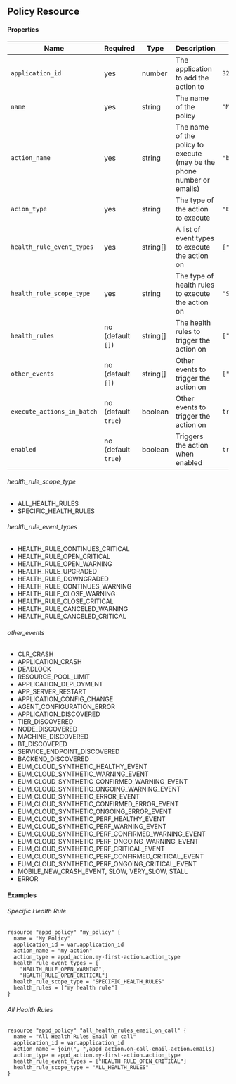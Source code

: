 ## Policy Resource

#### Properties

|Name|Required|Type|Description|Example|
|----|--------|----|-----------|-------|
|`application_id`|yes|number|The application to add the action to|`32423`|
|`name`|yes|string|The name of the policy|`"My Policy"`|
|`action_name`|yes|string|The name of the policy to execute (may be the phone number or emails)|`"bob@example.com"`|
|`acion_type`|yes|string|The type of the action to execute|`"EMAIL"`|
|`health_rule_event_types`|yes|string[]|A list of event types to execute the action on|`["HEALTH_RULE_OPEN_CRITICAL"]`|
|`health_rule_scope_type`|yes|string|The type of health rules to execute the action on|`"SPECIFIC_HEALTH_RULES"`|
|`health_rules`|no (default `[]`)|string[]|The health rules to trigger the action on|`["My Health Rule"]`|
|`other_events`|no (default `[]`)|string[]|Other events to trigger the action on|`["SPECIFIC_HEALTH_RULES"]`|
|`execute_actions_in_batch`|no (default `true`)|boolean|Other events to trigger the action on|`true`|
|`enabled`|no (default `true`)|boolean|Triggers the action when enabled|`true`|

###### health_rule_scope_type
- ALL_HEALTH_RULES
- SPECIFIC_HEALTH_RULES

###### health_rule_event_types
- HEALTH_RULE_CONTINUES_CRITICAL
- HEALTH_RULE_OPEN_CRITICAL
- HEALTH_RULE_OPEN_WARNING
- HEALTH_RULE_UPGRADED
- HEALTH_RULE_DOWNGRADED
- HEALTH_RULE_CONTINUES_WARNING
- HEALTH_RULE_CLOSE_WARNING
- HEALTH_RULE_CLOSE_CRITICAL
- HEALTH_RULE_CANCELED_WARNING
- HEALTH_RULE_CANCELED_CRITICAL

###### other_events
- CLR_CRASH
- APPLICATION_CRASH
- DEADLOCK
- RESOURCE_POOL_LIMIT
- APPLICATION_DEPLOYMENT
- APP_SERVER_RESTART
- APPLICATION_CONFIG_CHANGE
- AGENT_CONFIGURATION_ERROR
- APPLICATION_DISCOVERED
- TIER_DISCOVERED
- NODE_DISCOVERED
- MACHINE_DISCOVERED
- BT_DISCOVERED
- SERVICE_ENDPOINT_DISCOVERED
- BACKEND_DISCOVERED
- EUM_CLOUD_SYNTHETIC_HEALTHY_EVENT
- EUM_CLOUD_SYNTHETIC_WARNING_EVENT
- EUM_CLOUD_SYNTHETIC_CONFIRMED_WARNING_EVENT
- EUM_CLOUD_SYNTHETIC_ONGOING_WARNING_EVENT
- EUM_CLOUD_SYNTHETIC_ERROR_EVENT
- EUM_CLOUD_SYNTHETIC_CONFIRMED_ERROR_EVENT
- EUM_CLOUD_SYNTHETIC_ONGOING_ERROR_EVENT
- EUM_CLOUD_SYNTHETIC_PERF_HEALTHY_EVENT
- EUM_CLOUD_SYNTHETIC_PERF_WARNING_EVENT
- EUM_CLOUD_SYNTHETIC_PERF_CONFIRMED_WARNING_EVENT
- EUM_CLOUD_SYNTHETIC_PERF_ONGOING_WARNING_EVENT
- EUM_CLOUD_SYNTHETIC_PERF_CRITICAL_EVENT
- EUM_CLOUD_SYNTHETIC_PERF_CONFIRMED_CRITICAL_EVENT
- EUM_CLOUD_SYNTHETIC_PERF_ONGOING_CRITICAL_EVENT
- MOBILE_NEW_CRASH_EVENT, SLOW, VERY_SLOW, STALL
- ERROR

#### Examples

###### Specific Health Rule

```hcl
resource "appd_policy" "my_policy" {
  name = "My Policy"
  application_id = var.application_id
  action_name = "my action"
  action_type = appd_action.my-first-action.action_type
  health_rule_event_types = [
    "HEALTH_RULE_OPEN_WARNING",
    "HEALTH_RULE_OPEN_CRITICAL"]
  health_rule_scope_type = "SPECIFIC_HEALTH_RULES"
  health_rules = ["my health rule"]
}
```

###### All Health Rules

```hcl
resource "appd_policy" "all_health_rules_email_on_call" {
  name = "All Health Rules Email On call"
  application_id = var.application_id
  action_name = join(", ",appd_action.on-call-email-action.emails)
  action_type = appd_action.my-first-action.action_type
  health_rule_event_types = ["HEALTH_RULE_OPEN_CRITICAL"]
  health_rule_scope_type = "ALL_HEALTH_RULES"
}
```